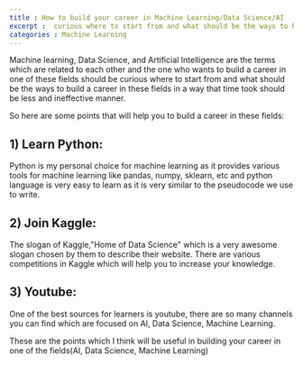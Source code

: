 ```yaml
---
title : How to build your career in Machine Learning/Data Science/AI
excerpt :  curious where to start from and what should be the ways to build a career in Machine Learning/Data Science/AI
categories : Machine Learning
---
```


Machine learning, Data Science, and Artificial Intelligence are the terms which are related to each other and the one who wants to build a career in one of these fields should be curious where to start from and what should be the ways to build a career in these fields in a way that time took should be less and ineffective manner.

So here are some points that will help you to build a career in these fields:

## 1) Learn Python:

Python is my personal choice for machine learning as it provides various tools for machine learning like pandas, numpy, sklearn, etc
and python language is very easy to learn as it is very similar to the pseudocode we use to write.

## 2) Join Kaggle:
 
The slogan of Kaggle,"Home of Data Science" which is a very awesome slogan chosen by them to describe their website. There are various competitions in Kaggle which will help you to increase your knowledge.

## 3) Youtube:

One of the best sources for learners is youtube, there are so many channels you can find which are focused on AI, Data Science, Machine Learning.

These are the points which I think will be useful in building your career in one of the fields(AI, Data Science, Machine Learning)

